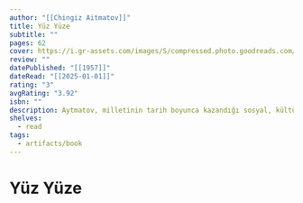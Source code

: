 ```yaml
---
author: "[[Chingiz Aitmatov]]"
title: Yüz Yüze
subtitle: ""
pages: 62
cover: https://i.gr-assets.com/images/S/compressed.photo.goodreads.com/books/1269955626l/7936839.jpg
review: ""
datePublished: "[[1957]]"
dateRead: "[[2025-01-01]]"
rating: "3"
avgRating: "3.92"
isbn: ""
description: Aytmatov, milletinin tarih boyunca kazandığı sosyal, kültürel, ahlaki, edebî, askeri yani, bütün maddi, zenginliğini eserlerine yansıymış, yaşadığı coğrafyanın insanının tarih içinde kazandığı değerleri, acılarını, kahramanlıklarını, tecrübelerini yazıya döküp ölümsüzleştirmiş, halkının içine düştüğü zor durumları eserlerinde en güzel şekilde anlatmış, onların çözümlerine dair ipuçları göstermiş, eserlerinde kendi ifadesi ile tipik insanı ortaya koymaya çalışmış bir yazardır. Hikâyelerinde milletinin temel mülkü olan millî hafızaya ait efsane, destan, masal, hikâye ve türküleri, bunların meydana geldiği şartları, ardındaki hikâyeleri, insanları kullanırken, Kırgız Türk kültürünü, psikolojisiyle, duyuş ve anlayış tarzıyla, maddi manevi zenginliğiyle o kültürü bina edenlerin evlatlarına yeniden hatırlatmaya çalışmıştır. Her yazar bir milletin çocuğudur ve o milletin hayatını anlatmak, eserlerini kendi millî gelenek ve törelerini kaynak alarak zenginleştirmek zorundadır. Benim yaptığım önce bu, yani kendi milletimin geleneklerini ve hayatını anlatıyorum. Fakat orada kaldığınız takdirde bir yere varamazsınız. Edebiyatın millî hayatı ve gelenekleri anlatmanın ötesinde de hedefleri vardır. Yazar, ufkunu millî olanın ötesine doğru genişletmek ve evrensel olana ulaşmak için gayret göstermek durumundadır. İyi yazar tipik insan ortaya koyma ustalığına erişen yazardır.
shelves:
  - read
tags:
  - artifacts/book
---
```

#  Yüz Yüze
